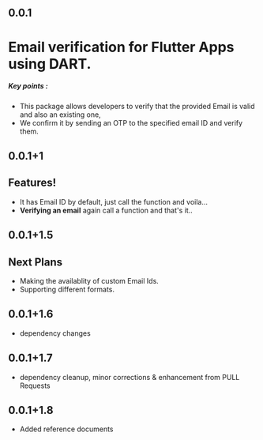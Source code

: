 ## 0.0.1
# Email verification for Flutter Apps using DART.

##### Key points :
  - This package allows developers to verify that the provided Email is valid and also an existing one,
  - We confirm it by sending an OTP to the specified email ID and verify them.

## 0.0.1+1
## Features!
  - It has Email ID by default, just call the function and voila... 
  - **Verifying an email** again call a function and that's it.. 

## 0.0.1+1.5
## Next Plans
  - Making the availablity of custom Email Ids.
  - Supporting different formats.

## 0.0.1+1.6
  - dependency changes

## 0.0.1+1.7
  - dependency cleanup, minor corrections & enhancement from PULL Requests

## 0.0.1+1.8
  - Added reference documents